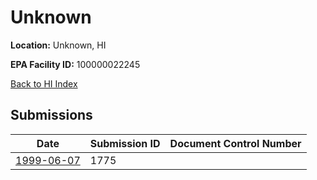 # Unknown

**Location:** Unknown, HI

**EPA Facility ID:** 100000022245

[Back to HI Index](../../index.md)

## Submissions

| Date | Submission ID | Document Control Number |
|------|--------------|-------------------------|
| [1999-06-07](submissions/1775.md) | 1775 |  |
